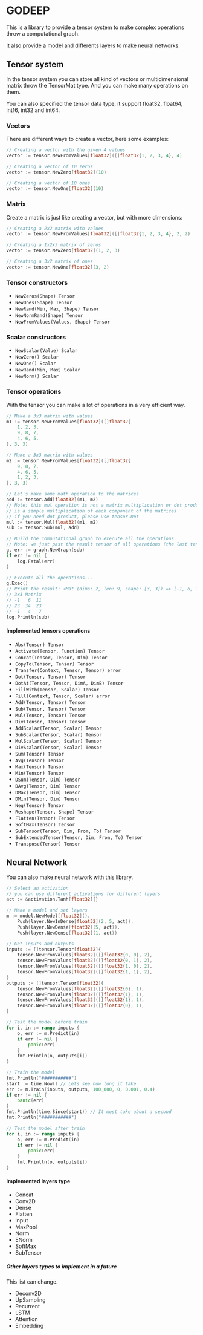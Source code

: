 # GODEEP

This is a library to provide a tensor system to make complex operations throw a computational graph.

It also provide a model and differents layers to make neural networks.

## Tensor system

In the tensor system you can store all kind of vectors or multidimensional matrix throw the TensorMat type. And you can make many operations on them.

You can also specified the tensor data type, it support float32, float64, int16, int32 and int64.

### Vectors

There are different ways to create a vector, here some examples:

```go
// Creating a vector with the given 4 values
vector := tensor.NewFromValues[float32]([]float32{1, 2, 3, 4}, 4)

// Creating a vector of 10 zeros
vector := tensor.NewZero[float32](10)

// Creating a vector of 10 ones
vector := tensor.NewOne[float32](10)
```

### Matrix

Create a matrix is just like creating a vector, but with more dimensions:

```go
// Creating a 2x2 matrix with values
vector := tensor.NewFromValues[float32]([]float32{1, 2, 3, 4}, 2, 2)

// Creating a 1x2x3 matrix of zeros
vector := tensor.NewZero[float32](1, 2, 3)

// Creating a 3x2 matrix of ones
vector := tensor.NewOne[float32](3, 2)
```

### Tensor constructors

- `NewZeros(Shape) Tensor`
- `NewOnes(Shape) Tensor`
- `NewRand(Min, Max, Shape) Tensor`
- `NewNormRand(Shape) Tensor`
- `NewFromValues(Values, Shape) Tensor`

### Scalar constructors

- `NewScalar(Value) Scalar`
- `NewZero() Scalar`
- `NewOne() Scalar`
- `NewRand(Min, Max) Scalar`
- `NewNorm() Scalar`

### Tensor operations

With the tensor you can make a lot of operations in a very efficient way.

```go
// Make a 3x3 matrix with values
m1 := tensor.NewFromValues[float32]([]float32{
	1, 2, 3,
	9, 8, 7,
	4, 6, 5,
}, 3, 3)

// Make a 3x3 matrix with values
m2 := tensor.NewFromValues[float32]([]float32{
	9, 8, 7,
	4, 6, 5,
	1, 2, 3,
}, 3, 3)

// Let's make some math operation to the matrices
add := tensor.Add[float32](m1, m2)
// Note: this mul operation is not a matrix multiplication or dot product
// is a simple multiplication of each component of the matrices
// if you need dot product, please use tensor.Dot
mul := tensor.Mul[float32](m1, m2)
sub := tensor.Sub(mul, add)

// Build the computational graph to execute all the operations.
// Note: we just past the result tensor of all operations (the last tensor)
g, err := graph.NewGraph(sub)
if err != nil {
	log.Fatal(err)
}

// Execute all the operations...
g.Exec()
// Print the result: <Mat (dims: 2, len: 9, shape: [3, 3]) => [-1, 6, 11, 23, 34, 23, -1, 4, 7]>
// 3x3 Matrix
// -1   6  11
// 23  34  23
// -1   4   7
log.Println(sub)
```

#### Implemented tensors operations

- `Abs(Tensor) Tensor`
- `Activate(Tensor, Function) Tensor`
- `Concat(Tensor, Tensor, Dim) Tensor`
- `CopyTo(Tensor, Tensor) Tensor`
- `Transfer(Context, Tensor, Tensor) error`
- `Dot(Tensor, Tensor) Tensor`
- `DotAt(Tensor, Tensor, DimA, DimB) Tensor`
- `FillWith(Tensor, Scalar) Tensor`
- `Fill(Context, Tensor, Scalar) error`
- `Add(Tensor, Tensor) Tensor`
- `Sub(Tensor, Tensor) Tensor`
- `Mul(Tensor, Tensor) Tensor`
- `Div(Tensor, Tensor) Tensor`
- `AddScalar(Tensor, Scalar) Tensor`
- `SubScalar(Tensor, Scalar) Tensor`
- `MulScalar(Tensor, Scalar) Tensor`
- `DivScalar(Tensor, Scalar) Tensor`
- `Sum(Tensor) Tensor`
- `Avg(Tensor) Tensor`
- `Max(Tensor) Tensor`
- `Min(Tensor) Tensor`
- `DSum(Tensor, Dim) Tensor`
- `DAvg(Tensor, Dim) Tensor`
- `DMax(Tensor, Dim) Tensor`
- `DMin(Tensor, Dim) Tensor`
- `Neg(Tensor) Tensor`
- `Reshape(Tensor, Shape) Tensor`
- `Flatten(Tensor) Tensor`
- `SoftMax(Tensor) Tensor`
- `SubTensor(Tensor, Dim, From, To) Tensor`
- `SubExtendedTensor(Tensor, Dim, From, To) Tensor`
- `Transpose(Tensor) Tensor`

## Neural Network

You can also make neural network with this library.

```go
// Select an activation
// you can use different activations for different layers
act := &activation.Tanh[float32]{}

// Make a model and set layers
m := model.NewModel[float32]().
	Push(layer.NewInDense[float32](2, 5, act)).
	Push(layer.NewDense[float32](5, act)).
	Push(layer.NewDense[float32](1, act))

// Get inputs and outputs
inputs := []tensor.Tensor[float32]{
	tensor.NewFromValues[float32]([]float32{0, 0}, 2),
	tensor.NewFromValues[float32]([]float32{0, 1}, 2),
	tensor.NewFromValues[float32]([]float32{1, 0}, 2),
	tensor.NewFromValues[float32]([]float32{1, 1}, 2),
}
outputs := []tensor.Tensor[float32]{
	tensor.NewFromValues[float32]([]float32{0}, 1),
	tensor.NewFromValues[float32]([]float32{1}, 1),
	tensor.NewFromValues[float32]([]float32{1}, 1),
	tensor.NewFromValues[float32]([]float32{0}, 1),
}

// Test the model before train
for i, in := range inputs {
	o, err := m.Predict(in)
	if err != nil {
		panic(err)
	}
	fmt.Println(o, outputs[i])
}

// Train the model
fmt.Println("###########")
start := time.Now() // Lets see how long it take
err := m.Train(inputs, outputs, 100_000, 0, 0.001, 0.4)
if err != nil {
	panic(err)
}
fmt.Println(time.Since(start)) // It most take about a second
fmt.Println("###########")

// Test the model after train
for i, in := range inputs {
	o, err := m.Predict(in)
	if err != nil {
		panic(err)
	}
	fmt.Println(o, outputs[i])
}

```

#### Implemented layers type

- Concat
- Conv2D
- Dense
- Flatten
- Input
- MaxPool
- Norm
- ENorm
- SoftMax
- SubTensor

##### Other layers types to implement in a future

This list can change.

- Deconv2D
- UpSampling
- Recurrent
- LSTM
- Attention
- Embedding